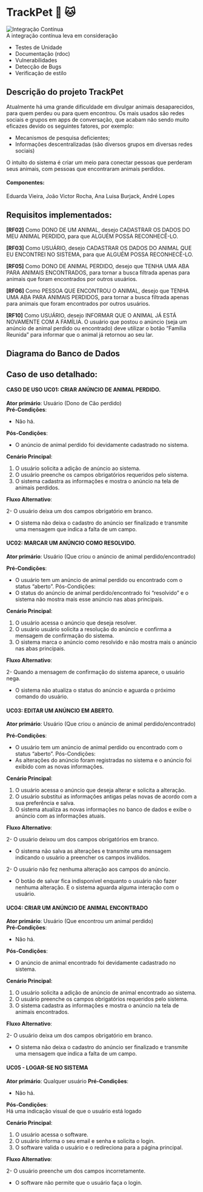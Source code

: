 # TrackPet :dog: :cat:
![Integração Contínua](https://travis-ci.org/vnduda/TrackPet.svg?branch=master)  
A integração contínua leva em consideração
- Testes de Unidade 
- Documentação (rdoc)
- Vulnerabilidades
- Detecção de Bugs
- Verificação de estilo

## Descrição do projeto TrackPet
Atualmente há uma grande dificuldade em divulgar animais desaparecidos, para quem perdeu ou para quem encontrou. Os mais usados são redes sociais e grupos em apps de conversação, que acabam não sendo muito eficazes devido os seguintes fatores, por exemplo: 
  - Mecanismos de pesquisa deficientes;
  - Informações descentralizadas (são diversos grupos em diversas redes sociais)

O intuito do sistema é criar um meio para conectar pessoas que perderam seus animais, com pessoas que encontraram animais perdidos.

#### Componentes:  
Eduarda Vieira, João Victor Rocha, Ana Luisa Burjack, André Lopes

## Requisitos implementados:
**[RF02]** Como DONO DE UM ANIMAL, desejo CADASTRAR OS DADOS DO MEU ANIMAL PERDIDO, para que ALGUÉM POSSA RECONHECÊ-LO.   

**[RF03]** Como USUÁRIO, desejo CADASTRAR OS DADOS DO ANIMAL QUE EU ENCONTREI NO SISTEMA, para que ALGUÉM POSSA RECONHECÊ-LO.   

**[RF05]** Como DONO DE ANIMAL PERDIDO, desejo que TENHA UMA ABA PARA ANIMAIS ENCONTRADOS, para tornar a busca filtrada apenas para animais que foram encontrados por outros usuários.    

**[RF06]** Como PESSOA QUE ENCONTROU O ANIMAL, desejo que TENHA UMA ABA PARA ANIMAIS PERDIDOS, para tornar a busca filtrada apenas para animais que foram encontrados por outros usuários.

**[RF10]** Como USUÁRIO, desejo INFORMAR QUE O ANIMAL JÁ ESTÁ NOVAMENTE COM A FAMÍLIA. O usuário que postou o anúncio (seja um anúncio de animal perdido ou encontrado) deve utilizar o botão “Família Reunida” para informar que o animal já retornou ao seu lar.

## Diagrama do Banco de Dados

## Caso de uso detalhado:

#### CASO DE USO UC01: CRIAR ANÚNCIO DE ANIMAL PERDIDO.

**Ator primário**: Usuário (Dono de Cão perdido)  
**Pré-Condições**:  
- Não há.

**Pós-Condições**:  
- O anúncio de animal perdido foi devidamente cadastrado no sistema.  

**Cenário Principal**:  
1. O usuário solicita a adição de anúncio ao sistema.
2. O usuário preenche os campos obrigatórios requeridos pelo sistema.  
3. O sistema cadastra as informações e mostra o anúncio na tela de animais perdidos. 

**Fluxo Alternativo**:   

2-  O usuário deixa um dos campos obrigatório em branco.   
- O sistema não deixa o cadastro do anúncio ser finalizado e transmite uma mensagem que indica a falta de um campo.

#### UC02: MARCAR UM ANÚNCIO COMO RESOLVIDO.

**Ator primário**: Usuário (Que criou o anúncio de animal perdido/encontrado)  

**Pré-Condições**:
- O usuário tem um anúncio de animal perdido ou encontrado com o status “aberto”.
Pós-Condições:
- O status do anúncio de animal perdido/encontrado foi “resolvido” e o sistema não mostra mais esse anúncio nas abas principais.  

**Cenário Principal**:
1. O usuário acessa o anúncio que deseja resolver.
2. O usuário usuário solicita a resolução do anúncio e confirma a mensagem de confirmação do sistema.
3. O sistema marca o anúncio como resolvido e não mostra mais o anúncio nas abas principais.  

**Fluxo Alternativo**:  

2- Quando a mensagem de confirmação do sistema aparece, o usuário nega.  
  - O sistema não atualiza o status do anúncio e aguarda o próximo comando do usuário.

#### UC03: EDITAR UM ANÚNCIO EM ABERTO.

**Ator primário**: Usuário (Que criou o anúncio de animal perdido/encontrado)  

**Pré-Condições**:

- O usuário tem um anúncio de animal perdido ou encontrado com o status “aberto”.
Pós-Condições:
- As alterações do anúncio foram registradas no sistema e o anúncio foi exibido com as novas informações.  

**Cenário Principal**:

1. O usuário acessa o anúncio que deseja alterar e solicita a alteração.
2. O usuário substitui as informações antigas pelas novas de acordo com a sua preferência e salva.
3. O sistema atualiza as novas informações no banco de dados e exibe o anúncio com as informações atuais.

**Fluxo Alternativo**:  

2- O usuário deixou um dos campos obrigatórios em branco.  
- O sistema não salva as alterações e transmite uma mensagem indicando o usuário a preencher os campos inválidos.  

2- O usuário não fez nenhuma alteração aos campos do anúncio.  
- O botão de salvar fica indisponível enquanto o usuário não fazer nenhuma alteração. E o sistema aguarda alguma interação com o usuário.

#### UC04: CRIAR UM ANÚNCIO DE ANIMAL ENCONTRADO
**Ator primário**: Usuário (Que encontrou um animal perdido)  
**Pré-Condições**:  
- Não há.

**Pós-Condições**:  
- O anúncio de animal encontrado foi devidamente cadastrado no sistema.  

**Cenário Principal**:  
1. O usuário solicita a adição de anúncio de animal encontrado ao sistema.
2. O usuário preenche os campos obrigatórios requeridos pelo sistema.  
3. O sistema cadastra as informações e mostra o anúncio na tela de animais encontrados. 

**Fluxo Alternativo**:   

2-  O usuário deixa um dos campos obrigatório em branco.   
- O sistema não deixa o cadastro do anúncio ser finalizado e transmite uma mensagem que indica a falta de um campo.

#### UC05 - LOGAR-SE NO SISTEMA
**Ator primário**: Qualquer usuário 
**Pré-Condições**:  
- Não há.

**Pós-Condições**:  
Há uma indicação visual de que o usuário está logado

**Cenário Principal**:  
1. O usuário acessa o software.
2. O usuário informa o seu email e senha e solicita o login.
3. O software valida o usuário e o redireciona para a página principal.

**Fluxo Alternativo**:   

2-  O usuário preenche um dos campos incorretamente.
  - O software não permite que o usuário faça o login.
